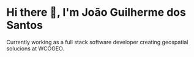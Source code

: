 # Hi there 👋, I'm João Guilherme dos Santos
Currently working as a full stack software developer creating geospatial solucions at WCOGEO.


